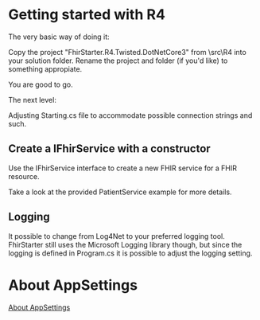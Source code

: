 # Getting started with R4

The very basic way of doing it:

Copy the project "FhirStarter.R4.Twisted.DotNetCore3" from \src\R4 into your solution folder. Rename the project and folder (if you'd like) to something appropiate.

You are good to go.

The next level:

Adjusting Starting.cs file to accommodate possible connection strings and such.

## Create a IFhirService with a constructor

Use the IFhirService interface to create a new FHIR service for a FHIR resource.

Take a look at the provided PatientService example for more details.

## Logging

It possible to change from Log4Net to your preferred logging tool. FhirStarter still uses the Microsoft Logging library though, but since the logging is defined in Program.cs it is possible to adjust the logging setting.

# About AppSettings

[About AppSettings](../Shared/AboutAppSettings.md)
